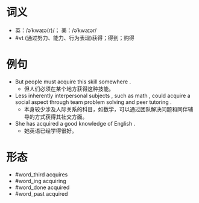 # 词义
- 英：/əˈkwaɪə(r)/； 美：/əˈkwaɪər/
- #vt (通过努力、能力、行为表现)获得；得到；购得
# 例句
- But people must acquire this skill somewhere .
	- 但人们必须在某个地方获得这种技能。
- Less inherently interpersonal subjects , such as math , could acquire a social aspect through team problem solving and peer tutoring .
	- 本身较少涉及人际关系的科目，如数学，可以通过团队解决问题和同伴辅导的方式获得其社交方面。
- She has acquired a good knowledge of English .
	- 她英语已经学得很好。
# 形态
- #word_third acquires
- #word_ing acquiring
- #word_done acquired
- #word_past acquired
